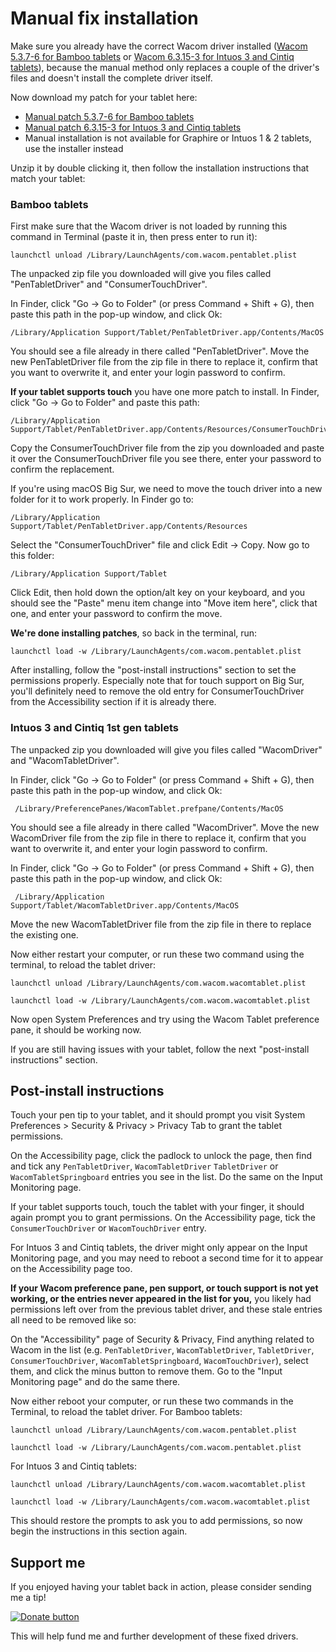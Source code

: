 # Manual fix installation

Make sure you already have the correct Wacom driver installed ([Wacom 5.3.7-6 for Bamboo tablets](http://cdn.wacom.com/u/productsupport/drivers/mac/consumer/pentablet_5.3.7-6.dmg)
or [Wacom 6.3.15-3 for Intuos 3 and Cintiq tablets](http://cdn.wacom.com/u/productsupport/drivers/mac/professional/WacomTablet_6.3.15-3.dmg)), 
because the manual method only replaces a couple of the driver's files and doesn't install the complete driver itself.

Now download my patch for your tablet here:

- [Manual patch 5.3.7-6 for Bamboo tablets](https://github.com/thenickdude/wacom-driver-fix/releases/download/patch-9/wacom-5.3.7-6-macOS-patched.zip)
- [Manual patch 6.3.15-3 for Intuos 3 and Cintiq tablets](https://github.com/thenickdude/wacom-driver-fix/releases/download/patch-9/wacom-6.3.15-3-macOS-patched.zip)
- Manual installation is not available for Graphire or Intuos 1 & 2 tablets, use the installer instead

Unzip it by double clicking it, then follow the installation instructions that match your tablet:

### Bamboo tablets

First make sure that the Wacom driver is not loaded by running this command in Terminal (paste it in, then press enter to
run it):

    launchctl unload /Library/LaunchAgents/com.wacom.pentablet.plist

The unpacked zip file you downloaded will give you files called "PenTabletDriver" and "ConsumerTouchDriver".
 
In Finder, click "Go -> Go to Folder" (or press Command + Shift + G), then paste this path in the pop-up window, 
and click Ok:

    /Library/Application Support/Tablet/PenTabletDriver.app/Contents/MacOS

You should see a file already in there called "PenTabletDriver". Move the new PenTabletDriver file from the zip file
in there to replace it, confirm that you want to overwrite it, and enter your login password to confirm.

**If your tablet supports touch** you have one more patch to install. In Finder, click "Go -> Go to Folder" and paste
this path:

    /Library/Application Support/Tablet/PenTabletDriver.app/Contents/Resources/ConsumerTouchDriver.app/Contents/MacOS

Copy the ConsumerTouchDriver file from the zip you downloaded and paste it over the ConsumerTouchDriver file you see
there, enter your password to confirm the replacement.

If you're using macOS Big Sur, we need to move the touch driver into a new folder for it to work properly. In Finder go to:

    /Library/Application Support/Tablet/PenTabletDriver.app/Contents/Resources

Select the "ConsumerTouchDriver" file and click Edit -> Copy. Now go to this folder:

    /Library/Application Support/Tablet
    
Click Edit, then hold down the option/alt key on your keyboard, and you should see the "Paste" menu item change into 
"Move item here", click that one, and enter your password to confirm the move. 

**We're done installing patches**, so back in the terminal, run:

    launchctl load -w /Library/LaunchAgents/com.wacom.pentablet.plist

After installing, follow the "post-install instructions" section to set the permissions properly. Especially note that
for touch support on Big Sur, you'll definitely need to remove the old entry for ConsumerTouchDriver from the Accessibility
section if it is already there.

### Intuos 3 and Cintiq 1st gen tablets

The unpacked zip you downloaded will give you files called "WacomDriver" and "WacomTabletDriver".
 
In Finder, click "Go -> Go to Folder" (or press Command + Shift + G), then paste this path in the pop-up window, 
and click Ok:

     /Library/PreferencePanes/WacomTablet.prefpane/Contents/MacOS

You should see a file already in there called "WacomDriver". Move the new WacomDriver file from the zip file
in there to replace it, confirm that you want to overwrite it, and enter your login password to confirm.

In Finder, click "Go -> Go to Folder" (or press Command + Shift + G), then paste this path in the pop-up window, 
and click Ok:

     /Library/Application Support/Tablet/WacomTabletDriver.app/Contents/MacOS

Move the new WacomTabletDriver file from the zip file in there to replace the existing one.

Now either restart your computer, or run these two command using the terminal, to reload the tablet driver:

    launchctl unload /Library/LaunchAgents/com.wacom.wacomtablet.plist

    launchctl load -w /Library/LaunchAgents/com.wacom.wacomtablet.plist

Now open System Preferences and try using the Wacom Tablet preference pane, it should be working now.

If you are still having issues with your tablet, follow the next "post-install instructions" section.

## Post-install instructions

Touch your pen tip to your tablet, and it should prompt you visit System Preferences > Security & Privacy > Privacy Tab
to grant the tablet permissions. 

On the Accessibility page, click the padlock to unlock the page, then find and tick any `PenTabletDriver`, `WacomTabletDriver` 
`TabletDriver` or `WacomTabletSpringboard` entries you see in the list. Do the same on the Input Monitoring page.

If your tablet supports touch, touch the tablet with your finger, it should again prompt you to grant permissions. 
On the Accessibility page, tick the `ConsumerTouchDriver` or `WacomTouchDriver` entry. 

For Intuos 3 and Cintiq tablets, the driver might only appear on the Input Monitoring page, and you may need to reboot a second time
for it to appear on the Accessibility page too.

**If your Wacom preference pane, pen support, or touch support is not yet working, or the entries never appeared in the
list for you,** you likely had permissions left over from the previous tablet driver, and these stale entries all need to 
be removed like so:

On the "Accessibility" page of Security & Privacy, Find anything related to Wacom in the list (e.g. `PenTabletDriver`, 
`WacomTabletDriver`, `TabletDriver`,  `ConsumerTouchDriver`, `WacomTabletSpringboard`, `WacomTouchDriver`), select them,
and click the minus button to remove them. Go to the "Input Monitoring page" and do the same there.

Now either reboot your computer, or run these two commands in the Terminal, to reload the tablet driver. For Bamboo tablets:

    launchctl unload /Library/LaunchAgents/com.wacom.pentablet.plist

    launchctl load -w /Library/LaunchAgents/com.wacom.pentablet.plist
    
For Intuos 3 and Cintiq tablets:

    launchctl unload /Library/LaunchAgents/com.wacom.wacomtablet.plist

    launchctl load -w /Library/LaunchAgents/com.wacom.wacomtablet.plist

This should restore the prompts to ask you to add permissions, so now begin the instructions in this section again.

## Support me

If you enjoyed having your tablet back in action, please consider sending me a tip!

[![Donate button](https://www.paypalobjects.com/en_US/i/btn/btn_donateCC_LG.gif)](https://www.paypal.com/cgi-bin/webscr?cmd=_s-xclick&hosted_button_id=CDPRHRDZUDZW4&source=url) 

This will help fund me and further development of these fixed drivers.
